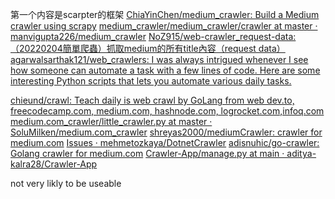 



第一个内容是scarpter的框架
[ChiaYinChen/medium_crawler: Build a Medium crawler using scrapy](https://github.com/ChiaYinChen/medium_crawler)
[medium_crawler/medium_crawler/crawler at master · manvigupta226/medium_crawler](https://github.com/manvigupta226/medium_crawler/tree/master/medium_crawler/crawler)
[NoZ915/web-crawler_request-data: （20220204簡單爬蟲）抓取medium的所有title內容（request data）](https://github.com/NoZ915/web-crawler_request-data)
[agarwalsarthak121/web_crawlers: I was always intrigued whenever I see how someone can automate a task with a few lines of code. Here are some interesting Python scripts that lets you automate various daily tasks.](https://github.com/agarwalsarthak121/web_crawlers)





[chieund/crawl: Teach daily is web crawl by GoLang from web dev.to, freecodecamp.com, medium.com, hashnode.com, logrocket.com,infoq.com](https://github.com/chieund/crawl)
[medium.com_crawler/little_crawler.py at master · SoluMilken/medium.com_crawler](https://github.com/SoluMilken/medium.com_crawler/blob/master/little_crawler.py)
[shreyas2000/mediumCrawler: crawler for medium.com](https://github.com/shreyas2000/mediumCrawler)
[Issues · mehmetozkaya/DotnetCrawler](https://github.com/mehmetozkaya/DotnetCrawler/issues)
[adisnuhic/go-crawler: Golang crawler for medium.com](https://github.com/adisnuhic/go-crawler)
[Crawler-App/manage.py at main · aditya-kalra28/Crawler-App](https://github.com/aditya-kalra28/Crawler-App/blob/main/manage.py)


not very likly to be useable

